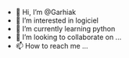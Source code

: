 - 👋 Hi, I’m @Garhiak
- 👀 I’m interested in logiciel   
- 🌱 I’m currently learning python
- 💞️ I’m looking to collaborate on ...
- 📫 How to reach me ...

<!---
Garhiak/Garhiak is a ✨ special ✨ repository because its `README.md` (this file) appears on your GitHub profile.
You can click the Preview link to take a look at your changes.
--->
